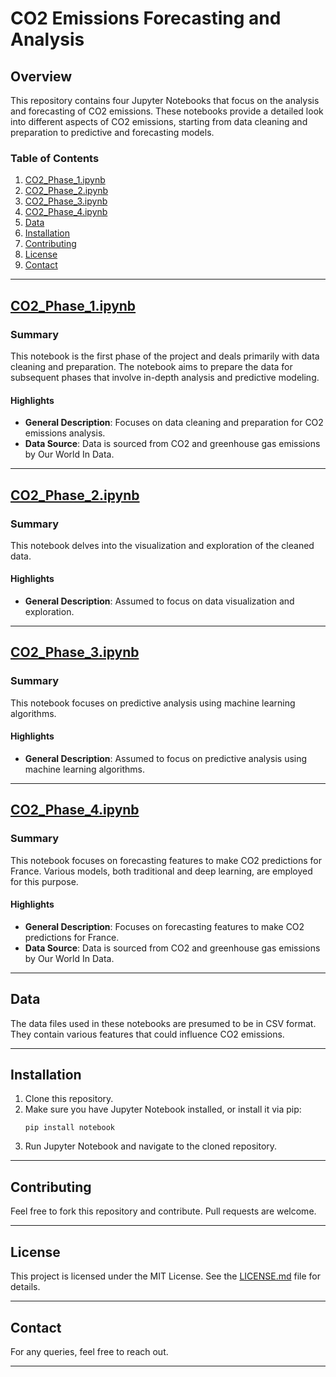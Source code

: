 
# CO2 Emissions Forecasting and Analysis

## Overview
This repository contains four Jupyter Notebooks that focus on the analysis and forecasting of CO2 emissions. These notebooks provide a detailed look into different aspects of CO2 emissions, starting from data cleaning and preparation to predictive and forecasting models.

### Table of Contents
1. [CO2_Phase_1.ipynb](#co2_phase_1.ipynb)
2. [CO2_Phase_2.ipynb](#co2_phase_2.ipynb)
3. [CO2_Phase_3.ipynb](#co2_phase_3.ipynb)
4. [CO2_Phase_4.ipynb](#co2_phase_4.ipynb)
5. [Data](#data)
6. [Installation](#installation)
7. [Contributing](#contributing)
8. [License](#license)
9. [Contact](#contact)

---

## [CO2_Phase_1.ipynb](./CO2_Phase_1.ipynb)
### Summary
This notebook is the first phase of the project and deals primarily with data cleaning and preparation. The notebook aims to prepare the data for subsequent phases that involve in-depth analysis and predictive modeling.

#### Highlights
- **General Description**: Focuses on data cleaning and preparation for CO2 emissions analysis.
- **Data Source**: Data is sourced from CO2 and greenhouse gas emissions by Our World In Data.

---

## [CO2_Phase_2.ipynb](./CO2_Phase_2.ipynb)
### Summary
This notebook delves into the visualization and exploration of the cleaned data.

#### Highlights
- **General Description**: Assumed to focus on data visualization and exploration.

---

## [CO2_Phase_3.ipynb](./CO2_Phase_3.ipynb)
### Summary
This notebook focuses on predictive analysis using machine learning algorithms.

#### Highlights
- **General Description**: Assumed to focus on predictive analysis using machine learning algorithms.

---

## [CO2_Phase_4.ipynb](./CO2_Phase_4.ipynb)
### Summary
This notebook focuses on forecasting features to make CO2 predictions for France. Various models, both traditional and deep learning, are employed for this purpose.

#### Highlights
- **General Description**: Focuses on forecasting features to make CO2 predictions for France.
- **Data Source**: Data is sourced from CO2 and greenhouse gas emissions by Our World In Data.

---

## Data
The data files used in these notebooks are presumed to be in CSV format. They contain various features that could influence CO2 emissions.

---

## Installation
1. Clone this repository.
2. Make sure you have Jupyter Notebook installed, or install it via pip:
   ```
   pip install notebook
   ```
3. Run Jupyter Notebook and navigate to the cloned repository.

---

## Contributing
Feel free to fork this repository and contribute. Pull requests are welcome.

---

## License
This project is licensed under the MIT License. See the [LICENSE.md](LICENSE.md) file for details.

---

## Contact
For any queries, feel free to reach out.

---

